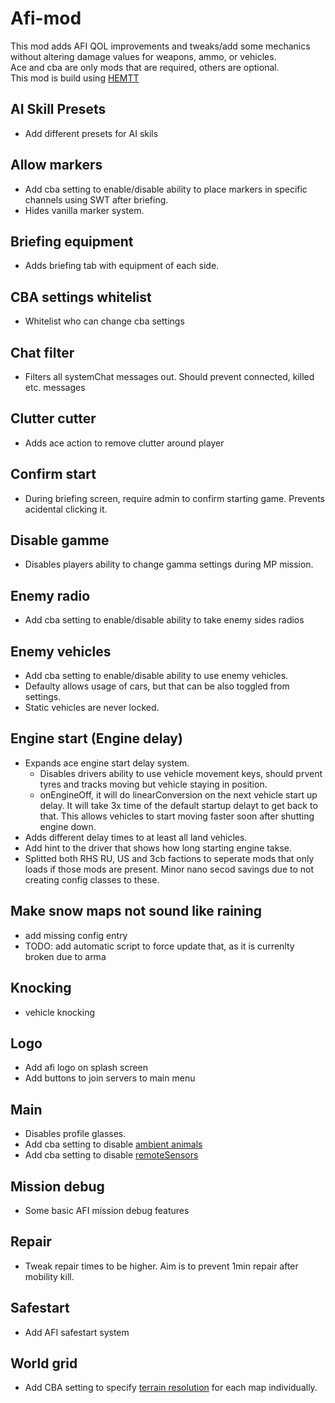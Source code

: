 # Afi-mod

This mod adds AFI QOL improvements and tweaks/add some mechanics without altering damage values for weapons, ammo, or vehicles.  
Ace and cba are only mods that are required, others are optional.  
This mod is build using [HEMTT](https://github.com/BrettMayson/HEMTT)

## AI Skill Presets
- Add different presets for AI skils

## Allow markers
- Add cba setting to enable/disable ability to place markers in specific channels using SWT after briefing.
- Hides vanilla marker system.

## Briefing equipment
- Adds briefing tab with equipment of each side.

## CBA settings whitelist
-  Whitelist who can change cba settings

## Chat filter
- Filters all systemChat messages out. Should prevent connected, killed etc. messages

## Clutter cutter
- Adds ace action to remove clutter around player


## Confirm start
- During briefing screen, require admin to confirm starting game. Prevents acidental clicking it.

## Disable gamme
- Disables players ability to change gamma settings during MP mission.

## Enemy radio
-  Add cba setting to enable/disable ability to take enemy sides radios

## Enemy vehicles
-  Add cba setting to enable/disable ability to use enemy vehicles.
-  Defaulty allows usage of cars, but that can be also toggled from settings.
-  Static vehicles are never locked.

## Engine start (Engine delay) 
- Expands ace engine start delay system.
  - Disables drivers ability to use vehicle movement keys, should prvent tyres and tracks moving but vehicle staying in position.
  - onEngineOff, it will do linearConversion on the next vehicle start up delay. It will take 3x time of the default startup delayt to get back to that. This allows vehicles to start moving faster soon after shutting engine down. 
- Adds different delay times to at least all land vehicles.
- Add hint to the driver that shows how long starting engine takse.
- Splitted both RHS RU, US and 3cb factions to seperate mods that only loads if those mods are present. Minor nano secod savings due to not creating config classes to these.

## Make snow maps not sound like raining
- add missing config entry
- TODO: add automatic script to force update that, as it is currenlty broken due to arma

## Knocking
- vehicle knocking

## Logo
- Add afi logo on splash screen
- Add buttons to join servers to main menu

## Main
- Disables profile glasses.
- Add cba setting to disable [ambient animals](https://community.bistudio.com/wiki/enableEnvironment)
- Add cba setting to disable [remoteSensors](https://community.bistudio.com/wiki/disableRemoteSensors)

## Mission debug
- Some basic AFI mission debug features 

## Repair
- Tweak repair times to be higher. Aim is to prevent 1min repair after mobility kill.

## Safestart
- Add AFI safestart system

## World grid
-  Add CBA setting to specify  [terrain resolution](https://community.bistudio.com/wiki/setTerrainGrid) for each map individually.
